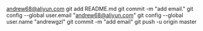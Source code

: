 andrew68@aliyun.com
git add README.md
git commit -m "add email."
git config --global user.email "andrew68@aliyun.com"
git config --global user.name "andrewgzl"
git commit -m "add email"
git push -u origin master
